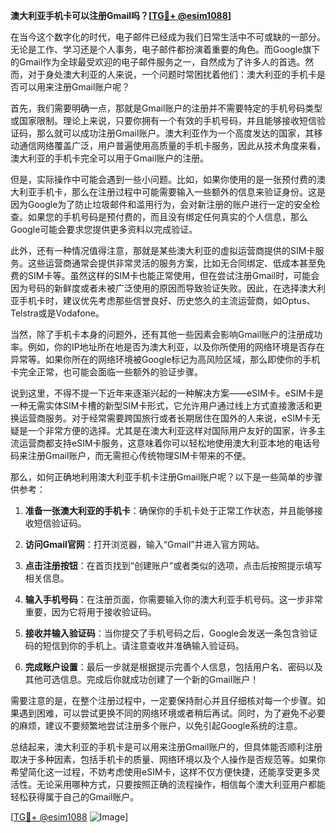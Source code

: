 **澳大利亚手机卡可以注册Gmail吗？[[TG💪+ @esim1088](https://t.me/s/esim1088)]**

在当今这个数字化的时代，电子邮件已经成为我们日常生活中不可或缺的一部分。无论是工作、学习还是个人事务，电子邮件都扮演着重要的角色。而Google旗下的Gmail作为全球最受欢迎的电子邮件服务之一，自然成为了许多人的首选。然而，对于身处澳大利亚的人来说，一个问题时常困扰着他们：澳大利亚的手机卡是否可以用来注册Gmail账户呢？

首先，我们需要明确一点，那就是Gmail账户的注册并不需要特定的手机号码类型或国家限制。理论上来说，只要你拥有一个有效的手机号码，并且能够接收短信验证码，那么就可以成功注册Gmail账户。澳大利亚作为一个高度发达的国家，其移动通信网络覆盖广泛，用户普遍使用高质量的手机卡服务，因此从技术角度来看，澳大利亚的手机卡完全可以用于Gmail账户的注册。

但是，实际操作中可能会遇到一些小问题。比如，如果你使用的是一张预付费的澳大利亚手机卡，那么在注册过程中可能需要输入一些额外的信息来验证身份。这是因为Google为了防止垃圾邮件和滥用行为，会对新注册的账户进行一定的安全检查。如果您的手机号码是预付费的，而且没有绑定任何真实的个人信息，那么Google可能会要求您提供更多资料以完成验证。

此外，还有一种情况值得注意，那就是某些澳大利亚的虚拟运营商提供的SIM卡服务。这些运营商通常会提供非常灵活的服务方案，比如无合同绑定、低成本甚至免费的SIM卡等。虽然这样的SIM卡也能正常使用，但在尝试注册Gmail时，可能会因为号码的新鲜度或者未被广泛使用的原因而导致验证失败。因此，在选择澳大利亚手机卡时，建议优先考虑那些信誉良好、历史悠久的主流运营商，如Optus、Telstra或是Vodafone。

当然，除了手机卡本身的问题外，还有其他一些因素会影响Gmail账户的注册成功率。例如，你的IP地址所在地是否为澳大利亚，以及你所使用的网络环境是否存在异常等。如果你所在的网络环境被Google标记为高风险区域，那么即使你的手机卡完全正常，也可能会面临一些额外的验证步骤。

说到这里，不得不提一下近年来逐渐兴起的一种解决方案——eSIM卡。eSIM卡是一种无需实体SIM卡槽的新型SIM卡形式，它允许用户通过线上方式直接激活和更换运营商服务。对于经常需要跨国旅行或者长期居住在国外的人来说，eSIM卡无疑是一个非常方便的选择。尤其是在澳大利亚这样对国际用户友好的国家，许多主流运营商都支持eSIM卡服务，这意味着你可以轻松地使用澳大利亚本地的电话号码来注册Gmail账户，而无需担心传统物理SIM卡带来的不便。

那么，如何正确地利用澳大利亚手机卡注册Gmail账户呢？以下是一些简单的步骤供参考：

1. **准备一张澳大利亚的手机卡**：确保你的手机卡处于正常工作状态，并且能够接收短信验证码。
   
2. **访问Gmail官网**：打开浏览器，输入“Gmail”并进入官方网站。

3. **点击注册按钮**：在首页找到“创建账户”或者类似的选项，点击后按照提示填写相关信息。

4. **输入手机号码**：在注册页面，你需要输入你的澳大利亚手机号码。这一步非常重要，因为它将用于接收验证码。

5. **接收并输入验证码**：当你提交了手机号码之后，Google会发送一条包含验证码的短信到你的手机上。请注意查收并准确输入验证码。

6. **完成账户设置**：最后一步就是根据提示完善个人信息，包括用户名、密码以及其他可选信息。完成后你就成功创建了一个新的Gmail账户！

需要注意的是，在整个注册过程中，一定要保持耐心并且仔细核对每一个步骤。如果遇到困难，可以尝试更换不同的网络环境或者稍后再试。同时，为了避免不必要的麻烦，建议不要频繁地尝试注册多个账户，以免引起Google系统的注意。

总结起来，澳大利亚的手机卡是可以用来注册Gmail账户的，但具体能否顺利注册取决于多种因素，包括手机卡的质量、网络环境以及个人操作是否规范等。如果你希望简化这一过程，不妨考虑使用eSIM卡，这样不仅方便快捷，还能享受更多灵活性。无论采用哪种方式，只要按照正确的流程操作，相信每个澳大利亚用户都能轻松获得属于自己的Gmail账户。

[[TG💪+ @esim1088](https://t.me/s/esim1088) ![Image](https://i.postimg.cc/4NQfJmqS/Snipaste-2025-05-13-00-14-12.png)]